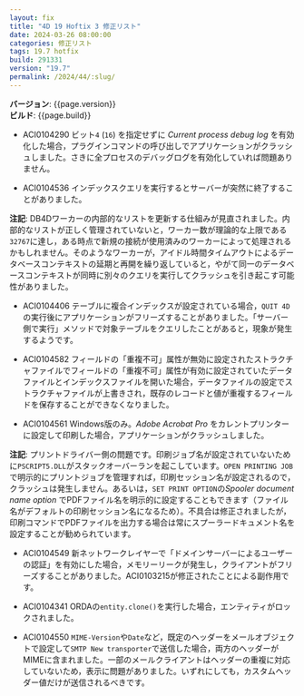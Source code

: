 ```yaml
---
layout: fix
title: "4D 19 Hoftix 3 修正リスト"
date: 2024-03-26 08:00:00
categories: 修正リスト
tags: 19.7 hotfix
build: 291331
version: "19.7"
permalink: /2024/44/:slug/
---
```


**バージョン**: {{page.version}}  
**ビルド**: {{page.build}} 

* ACI0104290 ビット`4` (`16`) を指定せずに *Current process debug log* を有効化した場合，プラグインコマンドの呼び出しでアプリケーションがクラッシュしました。さきに全プロセスのデバッグログを有効化していれば問題ありません。

* ACI0104536 インデックスクエリを実行するとサーバーが突然に終了することがありました。

**注記**: DB4Dワーカーの内部的なリストを更新する仕組みが見直されました。内部的なリストが正しく管理されていないと，ワーカー数が理論的な上限である`32767`に達し，ある時点で新規の接続が使用済みのワーカーによって処理されるかもしれません。そのようなワーカーが，アイドル時間タイムアウトによるデータベースコンテキストの延期と再開を繰り返していると，やがて同一のデータベースコンテキストが同時に別々のクエリを実行してクラッシュを引き起こす可能性がありました。

* ACI0104406 テーブルに複合インデックスが設定されている場合，`QUIT 4D`の実行後にアプリケーションがフリーズすることがありました。「サーバー側で実行」メソッドで対象テーブルをクエリしたことがあると，現象が発生するようです。

* ACI0104582 フィールドの「重複不可」属性が無効に設定されたストラクチャファイルでフィールドの「重複不可」属性が有効に設定されていたデータファイルとインデックスファイルを開いた場合，データファイルの設定でストラクチャファイルが上書きされ，既存のレコードと値が重複するフィールドを保存することができなくなりました。

* ACI0104561 Windows版のみ。*Adobe Acrobat Pro* をカレントプリンターに設定して印刷した場合，アプリケーションがクラッシュしました。

**注記**: プリントドライバー側の問題です。印刷ジョブ名が設定されていないために`PSCRIPT5.DLL`がスタックオーバーランを起こしています。`OPEN PRINTING JOB`で明示的にプリントジョブを管理すれば，印刷セッション名が設定されるので，クラッシュは発生しません。あるいは，`SET PRINT OPTION`の*Spooler document name option* でPDFファイル名を明示的に設定することもできます（ファイル名がデフォルトの印刷セッション名になるため）。不具合は修正されましたが，印刷コマンドでPDFファイルを出力する場合は常にスプーラードキュメント名を設定することが勧められています。

* ACI0104549 新ネットワークレイヤーで「ドメインサーバーによるユーザーの認証」を有効にした場合，メモリーリークが発生し，クライアントがフリーズすることがありました。ACI0103215が修正されたことによる副作用です。

* ACI0104341 ORDAの`entity.clone()`を実行した場合，エンティティがロックされました。

* ACI0104550 `MIME-Version`や`Date`など，既定のヘッダーをメールオブジェクトで設定して`SMTP New transporter`で送信した場合，両方のヘッダーがMIMEに含まれました。一部のメールクライアントはヘッダーの重複に対応していないため，表示に問題がありました。いずれにしても，カスタムヘッダー値だけが送信されるべきです。
